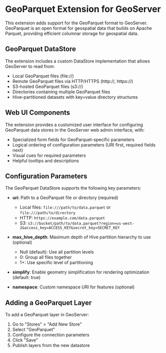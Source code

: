 # GeoParquet Extension for GeoServer

This extension adds support for the GeoParquet format to GeoServer. GeoParquet is an open format for geospatial data that builds on Apache Parquet, providing efficient columnar storage for geospatial data.

## GeoParquet DataStore

The extension includes a custom DataStore implementation that allows GeoServer to read from:

- Local GeoParquet files (file://)
- Remote GeoParquet files via HTTP/HTTPS (http://, https://)
- S3-hosted GeoParquet files (s3://)
- Directories containing multiple GeoParquet files
- Hive-partitioned datasets with key=value directory structures

## Web UI Components

The extension provides a customized user interface for configuring GeoParquet data stores in the GeoServer web admin interface, with:

- Specialized form fields for GeoParquet-specific parameters
- Logical ordering of configuration parameters (URI first, required fields next)
- Visual cues for required parameters
- Helpful tooltips and descriptions

## Configuration Parameters

The GeoParquet DataStore supports the following key parameters:

- **uri**: Path to a GeoParquet file or directory (required)
    - Local files: `file:///path/to/data.parquet` or `file:///path/to/directory`
    - HTTP: `https://example.com/data.parquet`
    - S3: `s3://bucket/path/to/data.parquet?region=us-west-2&access_key=ACCESS_KEY&secret_key=SECRET_KEY`

- **max_hive_depth**: Maximum depth of Hive partition hierarchy to use (optional)
    - Null (default): Use all partition levels
    - 0: Group all files together
    - 1+: Use specific level of partitioning

- **simplify**: Enable geometry simplification for rendering optimization (default: true)

- **namespace**: Custom namespace URI for features (optional)

## Adding a GeoParquet Layer

To add a GeoParquet layer in GeoServer:

1. Go to "Stores" > "Add New Store"
2. Select "GeoParquet"
3. Configure the connection parameters
4. Click "Save"
5. Publish layers from the new datastore
